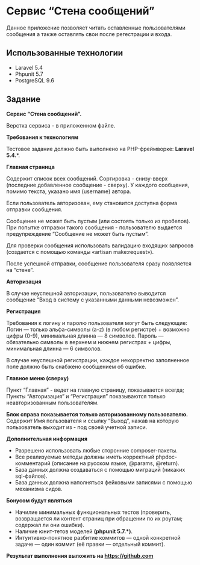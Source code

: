 # Сервис “Стена сообщений”

Данное приложение позволяет читать оставленные пользователями сообщения а также оставлять свои после регестрации и входа.

## Использованные технологии

* Laravel 5.4
* Phpunit 5.7
* PostgreSQL 9.6


## Задание

**Сервис “Стена сообщений”.**

Верстка сервиса - в приложенном файле.

**Требования к технологиям**

Тестовое задание должно быть выполнено на PHP-фреймворке: **Laravel 5.4.***.

**Главная страница**

Содержит список всех сообщений. Сортировка - снизу-вверх (последние добавленное сообщение - сверху). У каждого сообщения, помимо текста, указано имя (username) автора.

Если пользователь авторизован, ему становится доступна форма отправки сообщения.

Сообщение не может быть пустым (или состоять только из пробелов). При попытке отправки такого сообщения - пользователю выдается предупреждение “Сообщение не может быть пустым”.

Для проверки сообщения использовать валидацию входящих запросов (создается с помощью команды «artisan make:request»).

После успешной отправки, сообщение пользователя сразу появляется на “стене”.

**Авторизация**

В случае неуспешной авторизации, пользователю выводится сообщение “Вход в систему с указанными данными невозможен”.

**Регистрация**

Требования к логину и паролю пользователя могут быть следующие:
Логин — только альфа-символы (a-z) (в любом регистре) + возможно цифры (0-9), минимальная длинна — 8 символов.
Пароль — обязательно символы в верхнем и нижнем регистрах + цифры, минимальная длинна — 6 символов.

В случае неуспешной регистрации, каждое некорректно заполненное поле должно быть снабжено сообщением об ошибке.

**Главное меню (сверху)**

Пункт “Главная” - ведет на главную страницу, показывается всегда;
Пункты “Авторизация” и “Регистрация” показываются только неавторизованным пользователям.

**Блок справа показывается только авторизованному пользователю.** Содержит Имя пользователя и ссылку “Выход”, нажав на которую пользователь выходит из - под своей учетной записи.

**Дополнительная информация**

* Разрешено использовать любые сторонние composer-пакеты.
* Все реализуемые методы должны иметь корректный phpdoc-комментарий (описание на русском языке, @params, @return).
* База данных должна создаваться с помощью миграций (никаких sql-файлов).
* База данных должна наполняться фейковыми записями с помощью механизма сидов.

**Бонусом будут являться**

* Начилие минимальных функциональных тестов (проверить, возвращается ли контент страниц при обращении по их роутам; содержал ли они ошибки).
* Наличие юнит-тетов моделей **(phpunit 5.7.\*)**.
* Интуитивно-понятное разбитие коммитов — одной конкретной задаче — один коммит (её правки — отдельный коммит).

**Результат выполнения выложить на https://github.com**
